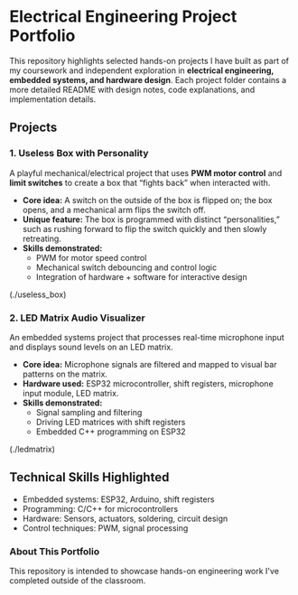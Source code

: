 # Electrical Engineering Project Portfolio  

This repository highlights selected hands-on projects I have built as part of my coursework and independent exploration in **electrical engineering, embedded systems, and hardware design**. Each project folder contains a more detailed README with design notes, code explanations, and implementation details.  

## Projects  

### 1. Useless Box with Personality  
A playful mechanical/electrical project that uses **PWM motor control** and **limit switches** to create a box that “fights back” when interacted with.  
- **Core idea:** A switch on the outside of the box is flipped on; the box opens, and a mechanical arm flips the switch off.  
- **Unique feature:** The box is programmed with distinct “personalities,” such as rushing forward to flip the switch quickly and then slowly retreating.  
- **Skills demonstrated:**  
  - PWM for motor speed control  
  - Mechanical switch debouncing and control logic  
  - Integration of hardware + software for interactive design  

(./useless_box)  

### 2. LED Matrix Audio Visualizer  
An embedded systems project that processes real-time microphone input and displays sound levels on an LED matrix.  
- **Core idea:** Microphone signals are filtered and mapped to visual bar patterns on the matrix.  
- **Hardware used:** ESP32 microcontroller, shift registers, microphone input module, LED matrix.  
- **Skills demonstrated:**  
  - Signal sampling and filtering  
  - Driving LED matrices with shift registers  
  - Embedded C++ programming on ESP32  

(./ledmatrix)  

## Technical Skills Highlighted  
- Embedded systems: ESP32, Arduino, shift registers  
- Programming: C/C++ for microcontrollers  
- Hardware: Sensors, actuators, soldering, circuit design  
- Control techniques: PWM, signal processing  

### About This Portfolio  
This repository is intended to showcase hands-on engineering work I've completed outside of the classroom. 
